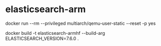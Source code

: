 # elasticsearch-arm
docker run --rm --privileged multiarch/qemu-user-static --reset -p yes

docker build -t elasticsearch-armhf --build-arg ELASTICSEARCH_VERSION=7.6.0 .